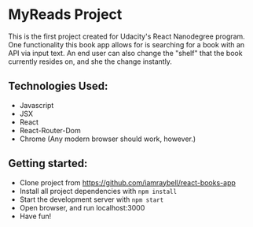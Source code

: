 # MyReads Project

This is the first project created for Udacity's React Nanodegree program. One functionality this book app allows for is searching for a book with an API via input text. An end user can also change the "shelf" that the book currently resides on, and she the change instantly.

## Technologies Used:
* Javascript
* JSX
* React
* React-Router-Dom
* Chrome (Any modern browser should work, however.)


## Getting started:
* Clone project from https://github.com/iamraybell/react-books-app
* Install all project dependencies with `npm install`
* Start the development server with `npm start`
* Open browser, and run localhost:3000
* Have fun!




